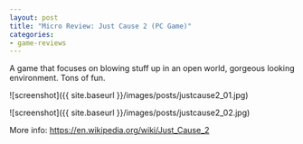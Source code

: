 ```yaml
---
layout: post
title: "Micro Review: Just Cause 2 (PC Game)"
categories:
- game-reviews
---
```



A game that focuses on blowing stuff up in an open world, gorgeous looking environment. Tons of fun.


![screenshot]({{ site.baseurl }}/images/posts/justcause2_01.jpg)

![screenshot]({{ site.baseurl }}/images/posts/justcause2_02.jpg)


<p>More info: <a href="https://en.wikipedia.org/wiki/Just_Cause_2">https://en.wikipedia.org/wiki/Just_Cause_2</a><p>

